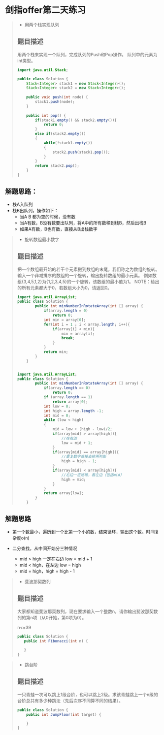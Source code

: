 # 剑指offer第二天练习

> - 用两个栈实现队列
>
> ## 题目描述
>
> 用两个栈来实现一个队列，完成队列的Push和Pop操作。 队列中的元素为int类型。
>
> ```java
> import java.util.Stack;
> 
> public class Solution {
>     Stack<Integer> stack1 = new Stack<Integer>();
>     Stack<Integer> stack2 = new Stack<Integer>();
>     
>     public void push(int node) {
>         stack1.push(node);
>     }
>     
>     public int pop() {
>         if(stack1.empty() && stack2.empty()){
>             return 0;
>         }
>         else if(stack2.empty())
>         {
>             while(!stack1.empty())
>             {
>                 stack2.push(stack1.pop());
>             }
>         }
>         return stack2.pop();
>     }
> }
> ```

## 解题思路：

- 栈A入队列
- 栈B出队列，操作如下：
  - 当A B 都为空的时候，没有数
  - 当A有数，B没有数要出队列，将A中的所有数移到栈B，然后出栈B
  - 如果A有数，B也有数，直接从B出栈数字

> - 旋转数组最小数字
>
> ## 题目描述
>
> 把一个数组最开始的若干个元素搬到数组的末尾，我们称之为数组的旋转。 输入一个非减排序的数组的一个旋转，输出旋转数组的最小元素。 例如数组{3,4,5,1,2}为{1,2,3,4,5}的一个旋转，该数组的最小值为1。 NOTE：给出的所有元素都大于0，若数组大小为0，请返回0。
>
> ```java
> import java.util.ArrayList;
> public class Solution {
>         public int minNumberInRotateArray(int [] array) {
>             if(array.length = 0)
>                 return 0;
>             int min = array[0];
>             for(int i = 1 ; i < array.length; i++){
>                 if(array[i] < min){
>                     min = array[i];
>                     break;
>                 }
>             }
>             return min;
>         }
>     }
> 
> 
> import java.util.ArrayList;
> public class Solution {
>         public int minNumberInRotateArray(int [] array) {
>             if(array.length == 0)
>                 return 0;
>             if (array.length == 1)
>                 return array[0];
>             int low = 0;
>             int high = array.length -1;
>             int mid = 0;
>             while (low < high)
>             {
>                 mid = low + (high - low)/2;
>                 if(array[mid] > array[high]){
>                     //在右边
>                     low = mid + 1;
>                 }
>                 if(array[mid] == array[high]){
>                     //重复数字直接去掉再判断
>                     high = high - 1;
>                 }
>                 if(array[mid] < array[high]){
>                     //右边一定递增，看左边（包括mid）
>                     high = mid;
>                 }
>             }
>             return array[low];
>         }
>     }
> ```

## 解题思路

- 第一个数最小，遍历到一个比第一个小的数，结束循环，输出这个数。时间复杂度o(n)

- 二分查找，从中间开始分三种情况
  - mid > high 一定在右边 low = mid + 1
  - mid < high，在左边 low = high
  - mid = high，high = high - 1

>- 斐波那契数列
>
>## 题目描述
>
>大家都知道斐波那契数列，现在要求输入一个整数n，请你输出斐波那契数列的第n项（从0开始，第0项为0）。
>
>n<=39
>
>```java
>public class Solution {
>    public int Fibonacci(int n) {
>    
>    }
>}
>```



> - 跳台阶
>
> ## 题目描述
>
> 一只青蛙一次可以跳上1级台阶，也可以跳上2级。求该青蛙跳上一个n级的台阶总共有多少种跳法（先后次序不同算不同的结果）。
>
> ```java
> public class Solution {
>     public int JumpFloor(int target) {
> 
>     }
> }
> ```
>
> 
